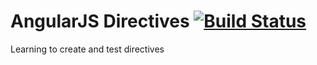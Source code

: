 # AngularJS Directives [![Build Status](https://travis-ci.org/blackjid/angular-directive-test.png?branch=master)](https://travis-ci.org/blackjid/angular-directive-test)

Learning to create and test directives
